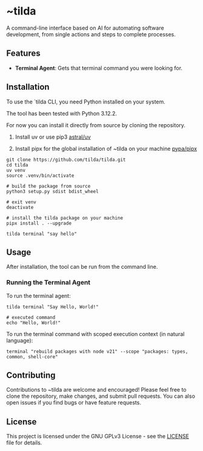 
# ~tilda

A command-line interface based on AI for automating software development, from single actions and steps to complete processes.

## Features

- **Terminal Agent**: Gets that terminal command you were looking for.

## Installation

To use the `tilda CLI, you need Python installed on your system.

The tool has been tested with Python 3.12.2.

For now you can install it directly from source by cloning the repository.

1. Install uv or use pip3 [astral/uv](https://github.com/astral-sh/uv)

2. Install pipx for the global installation of ~tilda on your machine [pypa/pipx](https://github.com/pypa/pipx)


```shell
git clone https://github.com/tilda/tilda.git
cd tilda
uv venv 
source .venv/bin/activate

# build the package from source
python3 setup.py sdist bdist_wheel

# exit venv
deactivate

# install the tilda package on your machine
pipx install . --upgrade

tilda terminal "say hello"
```


## Usage

After installation, the tool can be run from the command line.

### Running the Terminal Agent

To run the terminal agent:


```shell
tilda terminal "Say Hello, World!"

# executed command
echo "Hello, World!"
```

To run the terminal command with scoped execution context (in natural language):

```shell
terminal "rebuild packages with node v21" --scope "packages: types, common, shell-core"
```

## Contributing

Contributions to ~tilda are welcome and encouraged! Please feel free to clone the repository, make changes, and submit pull requests. You can also open issues if you find bugs or have feature requests.

## License

This project is licensed under the GNU GPLv3 License - see the [LICENSE](LICENSE) file for details.
